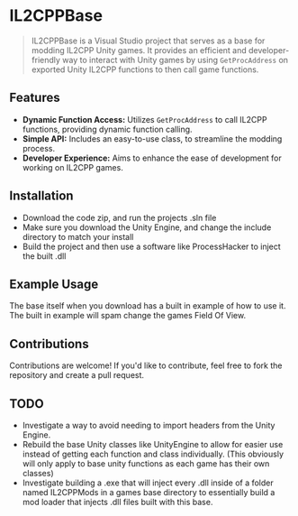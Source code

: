# IL2CPPBase
> IL2CPPBase is a Visual Studio project that serves as a base for modding IL2CPP Unity games. It provides an efficient and developer-friendly way to interact with Unity games by using `GetProcAddress` on exported Unity IL2CPP functions to then call game functions.

## Features
- **Dynamic Function Access:** Utilizes `GetProcAddress` to call IL2CPP functions, providing dynamic function calling.
- **Simple API:** Includes an easy-to-use class, to streamline the modding process.
- **Developer Experience:** Aims to enhance the ease of development for working on IL2CPP games.

## Installation
- Download the code zip, and run the projects .sln file
- Make sure you download the Unity Engine, and change the include directory to match your install
- Build the project and then use a software like ProcessHacker to inject the built .dll

## Example Usage
The base itself when you download has a built in example of how to use it. The built in example will spam change the games Field Of View.

## Contributions
Contributions are welcome! If you'd like to contribute, feel free to fork the repository and create a pull request.

## TODO
- Investigate a way to avoid needing to import headers from the Unity Engine.
- Rebuild the base Unity classes like UnityEngine to allow for easier use instead of getting each function and class individually. (This obviously will only apply to base unity functions as each game has their own classes)
- Investigate building a .exe that will inject every .dll inside of a folder named IL2CPPMods in a games base directory to essentially build a mod loader that injects .dll files built with this base.
